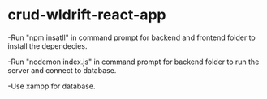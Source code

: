 # crud-wldrift-react-app

-Run "npm insatll" in command prompt for backend and frontend folder to install the dependecies.

-Run "nodemon index.js" in command prompt  for backend folder to run the server and connect to database.

-Use xampp for database.
